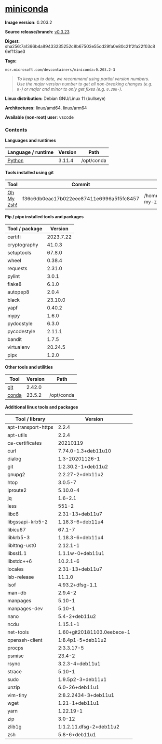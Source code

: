 # [miniconda](https://github.com/devcontainers/images/tree/main/src/miniconda)

**Image version:** 0.203.2

**Source release/branch:** [v0.3.23](https://github.com/devcontainers/images/tree/v0.3.23/src/miniconda)

**Digest:** sha256:7a1366b4a89433235252c8b67503e55cd29fa0e80c21f2fa22f03c86ef113ae3

**Tags:**
```
mcr.microsoft.com/devcontainers/miniconda:0.203.2-3
```
> *To keep up to date, we recommend using partial version numbers. Use the major version number to get all non-breaking changes (e.g. `0-`) or major and minor to only get fixes (e.g. `0.200-`).*

**Linux distribution:** Debian GNU/Linux 11 (bullseye)

**Architectures:** linux/amd64, linux/arm64

**Available (non-root) user:** vscode

### Contents
**Languages and runtimes**

| Language / runtime | Version | Path |
|--------------------|---------|------|
| [Python](https://www.python.org/) | 3.11.4 | /opt/conda |

**Tools installed using git**

| Tool | Commit | Path |
|------|--------|------|
| [Oh My Zsh!](https://github.com/ohmyzsh/ohmyzsh) | f36c6db0eac17b022eee87411e6996a5f5fc8457 | /home/vscode/.oh-my-zsh |

**Pip / pipx installed tools and packages**

| Tool / package | Version |
|----------------|---------|
| certifi | 2023.7.22 |
| cryptography | 41.0.3 |
| setuptools | 67.8.0 |
| wheel | 0.38.4 |
| requests | 2.31.0 |
| pylint | 3.0.1 |
| flake8 | 6.1.0 |
| autopep8 | 2.0.4 |
| black | 23.10.0 |
| yapf | 0.40.2 |
| mypy | 1.6.0 |
| pydocstyle | 6.3.0 |
| pycodestyle | 2.11.1 |
| bandit | 1.7.5 |
| virtualenv | 20.24.5 |
| pipx | 1.2.0 |

**Other tools and utilities**

| Tool | Version | Path |
|------|---------|------|
| [git](https://github.com/git/git) | 2.42.0 | 
| [conda](https://github.com/conda/conda) | 23.5.2 | /opt/conda |

**Additional linux tools and packages**

| Tool / library | Version |
|----------------|---------|
| apt-transport-https | 2.2.4 |
| apt-utils | 2.2.4 |
| ca-certificates | 20210119 |
| curl | 7.74.0-1.3+deb11u10 |
| dialog | 1.3-20201126-1 |
| git | 1:2.30.2-1+deb11u2 |
| gnupg2 | 2.2.27-2+deb11u2 |
| htop | 3.0.5-7 |
| iproute2 | 5.10.0-4 |
| jq | 1.6-2.1 |
| less | 551-2 |
| libc6 | 2.31-13+deb11u7 |
| libgssapi-krb5-2 | 1.18.3-6+deb11u4 |
| libicu67 | 67.1-7 |
| libkrb5-3 | 1.18.3-6+deb11u4 |
| liblttng-ust0 | 2.12.1-1 |
| libssl1.1 | 1.1.1w-0+deb11u1 |
| libstdc++6 | 10.2.1-6 |
| locales | 2.31-13+deb11u7 |
| lsb-release | 11.1.0 |
| lsof | 4.93.2+dfsg-1.1 |
| man-db | 2.9.4-2 |
| manpages | 5.10-1 |
| manpages-dev | 5.10-1 |
| nano | 5.4-2+deb11u2 |
| ncdu | 1.15.1-1 |
| net-tools | 1.60+git20181103.0eebece-1 |
| openssh-client | 1:8.4p1-5+deb11u2 |
| procps | 2:3.3.17-5 |
| psmisc | 23.4-2 |
| rsync | 3.2.3-4+deb11u1 |
| strace | 5.10-1 |
| sudo | 1.9.5p2-3+deb11u1 |
| unzip | 6.0-26+deb11u1 |
| vim-tiny | 2:8.2.2434-3+deb11u1 |
| wget | 1.21-1+deb11u1 |
| yarn | 1.22.19-1 |
| zip | 3.0-12 |
| zlib1g | 1:1.2.11.dfsg-2+deb11u2 |
| zsh | 5.8-6+deb11u1 |

